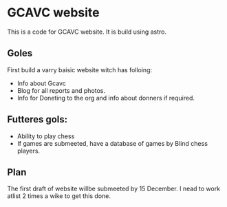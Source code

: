 # GCAVC website
This is a code for GCAVC website.
It is build using astro. 
## Goles
First build a varry baisic website witch has folloing:
* Info about Gcavc
* Blog for all reports and photos.
* Info for Doneting to the org and info about donners if required.
## Futteres gols:
* Ability to play chess
* If games are submeeted, have a database of games by Blind chess players.
## Plan
The first draft of website willbe submeeted by 15 December.
I nead to work atlist 2 times a wike to get this done.
